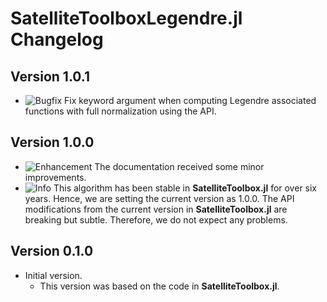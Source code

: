 SatelliteToolboxLegendre.jl Changelog
=====================================

Version 1.0.1
-------------

- ![Bugfix][badge-bugfix] Fix keyword argument when computing Legendre associated functions
  with full normalization using the API.

Version 1.0.0
-------------

- ![Enhancement][badge-enhancement] The documentation received some minor improvements.
- ![Info][badge-info] This algorithm has been stable in **SatelliteToolbox.jl** for over six
  years. Hence, we are setting the current version as 1.0.0. The API modifications from the
  current version in **SatelliteToolbox.jl** are breaking but subtle. Therefore, we do not
  expect any problems.

Version 0.1.0
-------------

- Initial version.
  - This version was based on the code in **SatelliteToolbox.jl**.

[badge-breaking]: https://img.shields.io/badge/BREAKING-red.svg
[badge-deprecation]: https://img.shields.io/badge/Deprecation-orange.svg
[badge-feature]: https://img.shields.io/badge/Feature-green.svg
[badge-enhancement]: https://img.shields.io/badge/Enhancement-blue.svg
[badge-bugfix]: https://img.shields.io/badge/Bugfix-purple.svg
[badge-info]: https://img.shields.io/badge/Info-gray.svg


